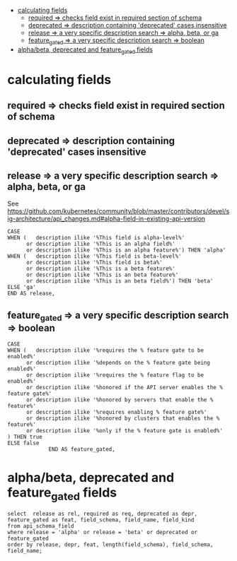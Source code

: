 - [calculating fields](#sec-1)
  - [required => checks field exist in required section of schema](#sec-1-1)
  - [deprecated => description containing 'deprecated' cases insensitive](#sec-1-2)
  - [release => a very specific description search => alpha, beta, or ga](#sec-1-3)
  - [feature<sub>gated</sub> => a very specific description search => boolean](#sec-1-4)
- [alpha/beta, deprecated and feature<sub>gated</sub> fields](#sec-2)


# calculating fields<a id="sec-1"></a>

## required => checks field exist in required section of schema<a id="sec-1-1"></a>

## deprecated => description containing 'deprecated' cases insensitive<a id="sec-1-2"></a>

## release => a very specific description search => alpha, beta, or ga<a id="sec-1-3"></a>

See <https://github.com/kubernetes/community/blob/master/contributors/devel/sig-architecture/api_changes.md#alpha-field-in-existing-api-version>

```sql-mode
CASE
WHEN (   description ilike '%This field is alpha-level%'
      or description ilike '%This is an alpha field%'
      or description ilike '%This is an alpha feature%') THEN 'alpha'
WHEN (   description ilike '%This field is beta-level%'
      or description ilike '%This field is beta%'
      or description ilike '%This is a beta feature%'
      or description ilike '%This is an beta feature%'
      or description ilike '%This is an beta field%') THEN 'beta'
ELSE 'ga'
END AS release,
```

## feature<sub>gated</sub> => a very specific description search => boolean<a id="sec-1-4"></a>

```sql-mode
CASE
WHEN (   description ilike '%requires the % feature gate to be enabled%'
      or description ilike '%depends on the % feature gate being enabled%'
      or description ilike '%requires the % feature flag to be enabled%'
      or description ilike '%honored if the API server enables the % feature gate%'
      or description ilike '%honored by servers that enable the % feature%'
      or description ilike '%requires enabling % feature gate%'
      or description ilike '%honored by clusters that enables the % feature%'
      or description ilike '%only if the % feature gate is enabled%'
) THEN true
ELSE false
             END AS feature_gated,
```

# alpha/beta, deprecated and feature<sub>gated</sub> fields<a id="sec-2"></a>

```sql-mode
select  release as rel, required as req, deprecated as depr, feature_gated as feat, field_schema, field_name, field_kind
from api_schema_field
where release = 'alpha' or release = 'beta' or deprecated or feature_gated
order by release, depr, feat, length(field_schema), field_schema, field_name;
```
